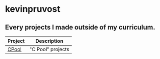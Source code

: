 # kevinpruvost
## Every projects I made outside of my curriculum.

| Project | Description |
|---------|-------------|
| [CPool]       | "C Pool" projects |

[CPool]: https://github.com/kevinpruvost/kevinpruvost_epitech/tree/master/CPool
